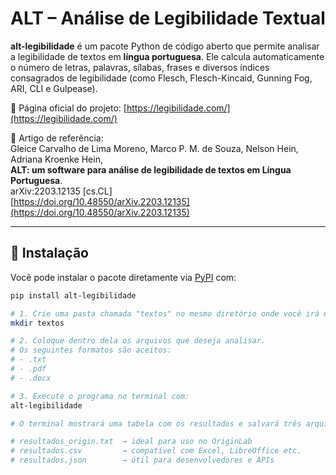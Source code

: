 # ALT – Análise de Legibilidade Textual

**alt-legibilidade** é um pacote Python de código aberto que permite analisar a legibilidade de textos em **língua portuguesa**. Ele calcula automaticamente o número de letras, palavras, sílabas, frases e diversos índices consagrados de legibilidade (como Flesch, Flesch-Kincaid, Gunning Fog, ARI, CLI e Gulpease).

📌 Página oficial do projeto: [https://legibilidade.com/](https://legibilidade.com/)

📄 Artigo de referência:  
Gleice Carvalho de Lima Moreno, Marco P. M. de Souza, Nelson Hein, Adriana Kroenke Hein,  
**ALT: um software para análise de legibilidade de textos em Língua Portuguesa**.  
arXiv:2203.12135 [cs.CL]  
[https://doi.org/10.48550/arXiv.2203.12135](https://doi.org/10.48550/arXiv.2203.12135)

---

## 🚀 Instalação

Você pode instalar o pacote diretamente via [PyPI](https://pypi.org/project/alt-legibilidade/) com:

```bash
pip install alt-legibilidade

# 1. Crie uma pasta chamada "textos" no mesmo diretório onde você irá executar o comando:
mkdir textos

# 2. Coloque dentro dela os arquivos que deseja analisar.
# Os seguintes formatos são aceitos:
# - .txt
# - .pdf
# - .docx

# 3. Execute o programa no terminal com:
alt-legibilidade

# O terminal mostrará uma tabela com os resultados e salvará três arquivos na pasta resultados/:

# resultados_origin.txt  → ideal para uso no OriginLab
# resultados.csv         → compatível com Excel, LibreOffice etc.
# resultados.json        → útil para desenvolvedores e APIs